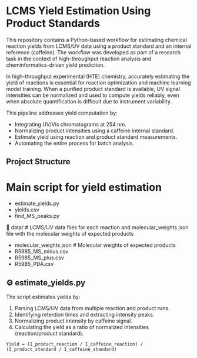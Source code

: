 # LCMS Yield Estimation Using Product Standards

This repository contains a Python-based workflow for estimating chemical reaction yields from LCMS/UV data using a product standard and an internal reference (caffeine). 
The workflow was developed as part of a research task in the context of high-throughput reaction analysis and cheminformatics-driven yield prediction.

In high-throughput experimental (HTE) chemistry, accurately estimating the yield of reactions is essential for reaction optimization and machine learning model training. 
When a purified product standard is available, UV signal intensities can be normalized and used to compute yields reliably, even when absolute quantification is difficult due to instrument variability.

This pipeline addresses yield computation by:
- Integrating UV/Vis chromatograms at 254 nm.
- Normalizing product intensities using a caffeine internal standard.
- Estimate yield using reaction and product standard measurements.
- Automating the entire process for batch analysis.

## Project Structure

# Main script for yield estimation
- estimate_yields.py
- yields.csv
- find_MS_peaks.py


📂 data/ # LCMS/UV data files for each reaction and molecular_weights.json file with the molecular weights of expected products
- molecular_weights.json # Molecular weights of expected products
- R5985_MS_minus.csv
- R5985_MS_plus.csv
- R5985_PDA.csv

## ⚙️ estimate_yields.py

The script estimates yields by:
1. Parsing LCMS/UV data from multiple reaction and product runs.
2. Identifying retention times and extracting intensity peaks.
3. Normalizing product intensity by caffeine signal.
4. Calculating the yield as a ratio of normalized intensities (reaction/product standard).

`Yield = (I_product_reaction / I_caffeine_reaction) / (I_product_standard / I_caffeine_standard)`

